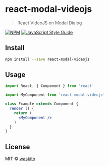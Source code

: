 # react-modal-videojs

> React VideoJS on Modal Dialog

[![NPM](https://img.shields.io/npm/v/react-modal-videojs.svg)](https://www.npmjs.com/package/react-modal-videojs) [![JavaScript Style Guide](https://img.shields.io/badge/code_style-standard-brightgreen.svg)](https://standardjs.com)

## Install

```bash
npm install --save react-modal-videojs
```

## Usage

```jsx
import React, { Component } from 'react'

import MyComponent from 'react-modal-videojs'

class Example extends Component {
  render () {
    return (
      <MyComponent />
    )
  }
}
```

## License

MIT © [waskito](https://github.com/waskito)
